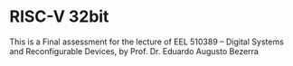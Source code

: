 # RISC-V 32bit

This is a Final assessment for the lecture of EEL 510389 – Digital Systems and Reconfigurable Devices, by Prof. Dr. Eduardo Augusto Bezerra

